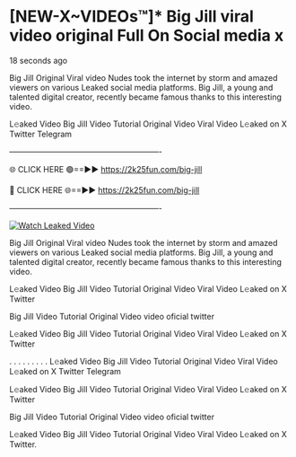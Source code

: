 # [NEW-X~VIDEOs™]* Big Jill viral video original Full On Social media x

18 seconds ago

Big Jill Original Viral video Nudes took the internet by storm and amazed viewers on various Leaked social media platforms. Big Jill, a young and talented digital creator, recently became famous thanks to this interesting video.

L𝚎aked Video Big Jill Video Tutorial Original Video Viral Video L𝚎aked on X Twitter Telegram

———————————————————-

🌐 CLICK HERE 🟢==►► https://2k25fun.com/big-jill

🔴 CLICK HERE 🌐==►► https://2k25fun.com/big-jill

———————————————————-

[![Watch Leaked Video](https://miro.medium.com/v2/resize:fit:828/format:webp/1*cilzJN44JGOrTw9NJCrNHA.gif "Watch Leaked Video")](https://2k25fun.com/big-jill)

Big Jill Original Viral video Nudes took the internet by storm and amazed viewers on various Leaked social media platforms. Big Jill, a young and talented digital creator, recently became famous thanks to this interesting video.

L𝚎aked Video Big Jill Video Tutorial Original Video Viral Video L𝚎aked on X Twitter

Big Jill Video Tutorial Original Video video oficial twitter

L𝚎aked Video Big Jill Video Tutorial Original Video Viral Video L𝚎aked on X Twitter

. . . . . . . . . L𝚎aked Video Big Jill Video Tutorial Original Video Viral Video L𝚎aked on X Twitter Telegram

L𝚎aked Video Big Jill Video Tutorial Original Video Viral Video L𝚎aked on X Twitter

Big Jill Video Tutorial Original Video video oficial twitter

L𝚎aked Video Big Jill Video Tutorial Original Video Viral Video L𝚎aked on X Twitter.
